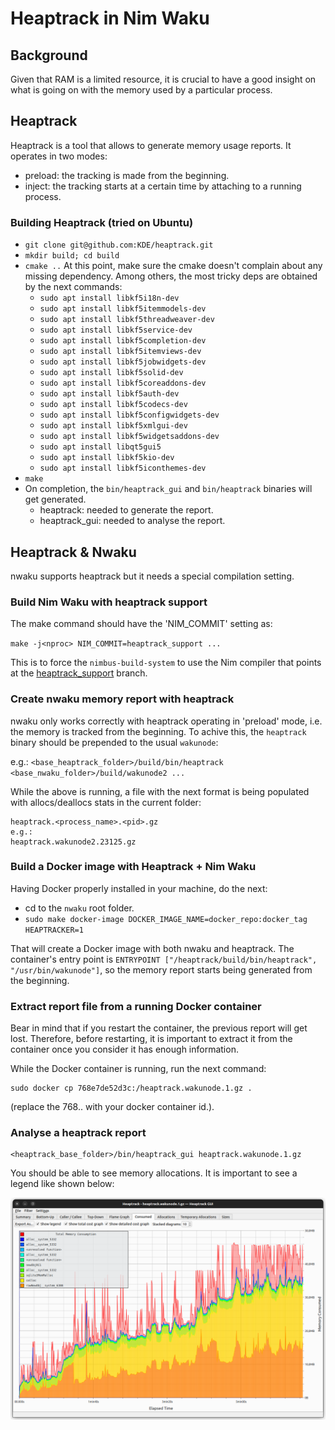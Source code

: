 # Heaptrack in Nim Waku

## Background
Given that RAM is a limited resource, it is crucial to have a good insight on what is going on with the memory used by a particular process.

## Heaptrack
Heaptrack is a tool that allows to generate memory usage reports.
It operates in two modes:
- preload: the tracking is made from the beginning.
- inject: the tracking starts at a certain time by attaching to a running process.

### Building Heaptrack (tried on Ubuntu)
- `git clone git@github.com:KDE/heaptrack.git`
- `mkdir build; cd build`
- `cmake ..`
   At this point, make sure the cmake doesn't complain about any missing dependency.
   Among others, the most tricky deps are obtained by the next commands:
   - `sudo apt install libkf5i18n-dev`
   - `sudo apt install libkf5itemmodels-dev`
   - `sudo apt install libkf5threadweaver-dev`
   - `sudo apt install libkf5service-dev`
   - `sudo apt install libkf5completion-dev`
   - `sudo apt install libkf5itemviews-dev`
   - `sudo apt install libkf5jobwidgets-dev`
   - `sudo apt install libkf5solid-dev`
   - `sudo apt install libkf5coreaddons-dev`
   - `sudo apt install libkf5auth-dev`
   - `sudo apt install libkf5codecs-dev`
   - `sudo apt install libkf5configwidgets-dev`
   - `sudo apt install libkf5xmlgui-dev`
   - `sudo apt install libkf5widgetsaddons-dev`
   - `sudo apt install libqt5gui5`
   - `sudo apt install libkf5kio-dev`
   - `sudo apt install libkf5iconthemes-dev`
- `make`
- On completion, the `bin/heaptrack_gui` and `bin/heaptrack` binaries will get generated.
    - heaptrack: needed to generate the report.
    - heaptrack_gui: needed to analyse the report.

## Heaptrack & Nwaku
nwaku supports heaptrack but it needs a special compilation setting.

### Build Nim Waku with heaptrack support

The make command should have the 'NIM_COMMIT' setting as:

`make -j<nproc> NIM_COMMIT=heaptrack_support ...`

This is to force the `nimbus-build-system` to use the Nim compiler that points at the [heaptrack_support](https://github.com/status-im/nim/tree/heaptrack_support) branch.

### Create nwaku memory report with heaptrack

nwaku only works correctly with heaptrack operating in 'preload' mode, i.e. the memory is tracked from the beginning. To achive this, the `heaptrack` binary should be prepended to the usual `wakunode`:

e.g.:
`<base_heaptrack_folder>/build/bin/heaptrack <base_nwaku_folder>/build/wakunode2 ...`

While the above is running, a file with the next format is being populated with allocs/deallocs stats in the current folder:

 ```
 heaptrack.<process_name>.<pid>.gz
e.g.:
 heaptrack.wakunode2.23125.gz
 ```

### Build a Docker image with Heaptrack + Nim Waku
Having Docker properly installed in your machine, do the next:

- cd to the `nwaku` root folder.
- ```sudo make docker-image DOCKER_IMAGE_NAME=docker_repo:docker_tag HEAPTRACKER=1```

That will create a Docker image with both nwaku and heaptrack. The container's entry point is `ENTRYPOINT ["/heaptrack/build/bin/heaptrack", "/usr/bin/wakunode"]`, so the memory report starts being generated from the beginning.

### Extract report file from a running Docker container
Bear in mind that if you restart the container, the previous report will get lost. Therefore, before restarting, it is important to extract it from the container once you consider it has enough information.

While the Docker container is running, run the next command:
```
sudo docker cp 768e7de52d3c:/heaptrack.wakunode.1.gz .
```
(replace the 768.. with your docker container id.).

### Analyse a heaptrack report
```
<heaptrack_base_folder>/bin/heaptrack_gui heaptrack.wakunode.1.gz
```

You should be able to see memory allocations. It is important
to see a legend like shown below:

![Example of a good heaptrack report](imgs/good_heaptrack_report_example.png)
